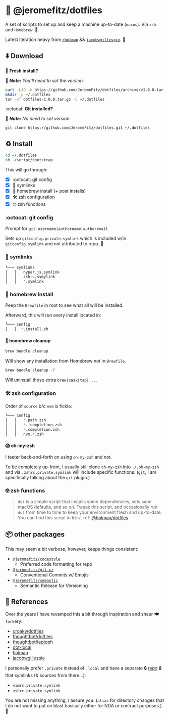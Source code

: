 # 💽️ @jeromefitz/dotfiles

A set of scripts to set up and keep a machine up-to-date (`macos`). Via `zsh` and `Homebrew`. 🍻️

Latest iteration heavy from [`rholman`](#%EF%B8%8F-references) && [`jacobwgillespie`](#%EF%B8%8F-references). 🙇

## ⬇️ Download

🥝️ **Fresh install?**

📝️ _**Note:** You’ll need to set the version._

```sh
curl -LJO -k https://github.com/JeromeFitz/dotfiles/archive/v1.0.0.tar.gz
mkdir -p ~/.dotfiles
tar -xf dotfiles-1.0.0.tar.gz -C ~/.dotfiles
```

:octocat: **Git installed?**

📝️ _**Note:** No need to set version._

```sh
git clone https://github.com/JeromeFitz/dotfiles.git ~/.dotfiles
```

## ♻️ Install

```sh
cd ~/.dotfiles
sh ./script/bootstrap
```

This will go through:

- [x] :octocat: git config
- [x] 🔗️ symlinks
- [x] 🍺️ homebrew install (+ post installs)
- [x] 🛠️ zsh configuration
- [x] 🤓️ zsh functions

### :octocat: git config

Prompt for `git`: `username|authorname|authoremail`

Sets up `gitconfig.private.symlink` which is included w/in `gitconfig.symlink` and not attributed to repo. 🙈️

### 🔗️ symlinks

```sh
└─── symlinks
│   │   hyper.js.symlink
│   │   zshrc.symylink
│   │   *.symlink
```

### 🍺️ homebrew install

Peep the `Brewfile` in root to see what all will be installed.

Afterward, this will run every install located in:

```sh
└─── config
│   │  *.install.sh
```

#### 🧹️ homebrew cleanup

```bash
brew bundle cleanup
```

Will show any installation from Homebrew not in `Brewfile`.

```bash
brew bundle cleanup -f
```

Will uninstall those extra `brew|cask|tap|...`.

### 🛠️ zsh configuration

Order of `source` b/c `nvm` is fickle:

```sh
└─── config
│   │   *.path.zsh
│   │   *.!completion.zsh
│   │   *.completion.zsh
│   │   nvm.*.zsh
```

#### 😱️ oh-my-zsh

I teeter back-and-forth on using `oh-my-zsh` and not.

To be completely up-front, I usually still clone `oh-my-zsh` into `./.oh-my-zsh` and via `.zshrc.private.symlink` will include specific functions. (`git`, I am specifically talking about the `git` plugin.)

### 🤓️ zsh functions

> `dot` is a simple script that installs some dependencies, sets sane macOS defaults, and so on. Tweak this script, and occasionally run `dot` from time to time to keep your environment fresh and up-to-date. You can find this script in `bin/`.
> ref: [@holman/dotfiles](https://github.com/holman/dotfiles/blob/master/bin/dot)

## 📦️ other packages

This may seem a bit verbose, however, keeps things consistent:

- [`@jeromefitz/codestyle`](https://github.com/JeromeFitz/packages/tree/main/packages/codestyle)
  - Preferred code formatting for repo
- [`@jeromefitz/git-cz`](https://github.com/JeromeFitz/packages/tree/main/packages/git-cz)
  - Conventional Commits w/ Emojis
- [`@jeromefitz/semantic`](https://github.com/JeromeFitz/packages/tree/main/packages/semantic)
  - Semantic Release for Versioning

## 🙇️ References

Over the years I have revamped this a bit through inspiration and sheer 🍽️ `fork`ery:

- [croaky/dotfiles](https://github.com/croaky/dotfiles)
- [thoughtbot/dotfiles](https://github.com/thoughtbot/dotfiles)
- [thoughtbot/laptop](https://github.com/thoughtbot/laptop)h
- [dot-local](http://robots.thoughtbot.com/manage-team-and-personal-dotfiles-together-with-rcm)
- [holman](https://github.com/holman/dotfiles)
- [jacobwgillespie](https://github.com/jacobwgillespie/dotfiles)

I personally prefer `.private` instead of `.local` and have a separate 🔒️ [repo](https://github.com/JeromeFitz/dotfiles-private) 🔒️ that symlinks (& sources from there...):

- `vimrc.private.symlink`
- `zshrc.private.symlink`

You are not missing anything, I assure you. (`alias` for directory changes that I do not want to put on blast basically either for NDA or contract purposes.) 🤣️
